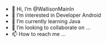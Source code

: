 - 👋 Hi, I’m @WallisonMainIn
- 👀 I’m interested in Developer Android
- 🌱 I’m currently learning Java
- 💞️ I’m looking to collaborate on ...
- 📫 How to reach me ...

<!---
WallisonMainIn/WallisonMainIn is a ✨ special ✨ repository because its `README.md` (this file) appears on your GitHub profile.
You can click the Preview link to take a look at your changes.
--->
